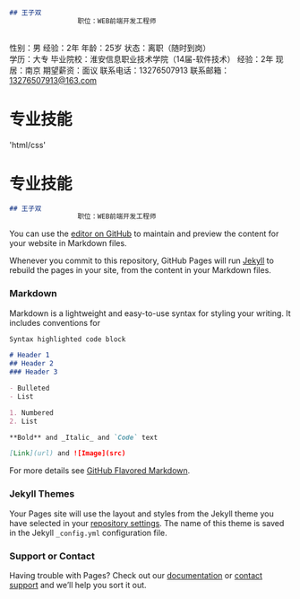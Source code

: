 ```markdown

## 王子双
                 职位：WEB前端开发工程师
                 
```
性别：男              经验：2年
年龄：25岁            状态：离职（随时到岗）   
学历：大专            毕业院校：淮安信息职业技术学院（14届-软件技术）
经验：2年             现居：南京
期望薪资：面议         联系电话：13276507913     联系邮箱：13276507913@163.com


# 专业技能
'html/css'

# 专业技能

```markdown
## 王子双
                 职位：WEB前端开发工程师                
```                
You can use the [editor on GitHub](https://github.com/wzuu/wzuu/edit/master/README.md) to maintain and preview the content for your website in Markdown files.

Whenever you commit to this repository, GitHub Pages will run [Jekyll](https://jekyllrb.com/) to rebuild the pages in your site, from the content in your Markdown files.

### Markdown

Markdown is a lightweight and easy-to-use syntax for styling your writing. It includes conventions for

```markdown
Syntax highlighted code block

# Header 1
## Header 2
### Header 3

- Bulleted
- List

1. Numbered
2. List

**Bold** and _Italic_ and `Code` text

[Link](url) and ![Image](src)
```

For more details see [GitHub Flavored Markdown](https://guides.github.com/features/mastering-markdown/).

### Jekyll Themes

Your Pages site will use the layout and styles from the Jekyll theme you have selected in your [repository settings](https://github.com/wzuu/wzuu/settings). The name of this theme is saved in the Jekyll `_config.yml` configuration file.

### Support or Contact

Having trouble with Pages? Check out our [documentation](https://help.github.com/categories/github-pages-basics/) or [contact support](https://github.com/contact) and we’ll help you sort it out.
